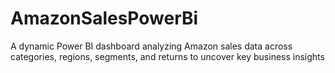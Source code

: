 # AmazonSalesPowerBi
A dynamic Power BI dashboard analyzing Amazon sales data across categories, regions, segments, and returns to uncover key business insights
